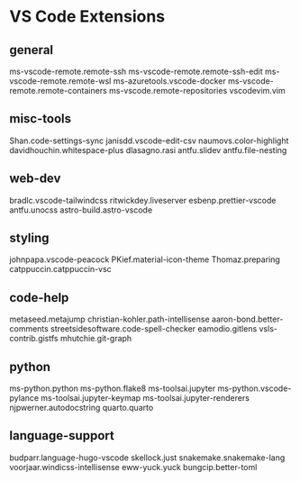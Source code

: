 # VS Code Extensions

## general
ms-vscode-remote.remote-ssh
ms-vscode-remote.remote-ssh-edit
ms-vscode-remote.remote-wsl
ms-azuretools.vscode-docker
ms-vscode-remote.remote-containers
ms-vscode.remote-repositories
vscodevim.vim

## misc-tools
Shan.code-settings-sync
janisdd.vscode-edit-csv
naumovs.color-highlight
davidhouchin.whitespace-plus
dlasagno.rasi
antfu.slidev
antfu.file-nesting

## web-dev
bradlc.vscode-tailwindcss
ritwickdey.liveserver
esbenp.prettier-vscode
antfu.unocss
astro-build.astro-vscode

## styling
johnpapa.vscode-peacock
PKief.material-icon-theme
Thomaz.preparing
catppuccin.catppuccin-vsc

## code-help
metaseed.metajump
christian-kohler.path-intellisense
aaron-bond.better-comments
streetsidesoftware.code-spell-checker
eamodio.gitlens
vsls-contrib.gistfs
mhutchie.git-graph

## python
ms-python.python
ms-python.flake8
ms-toolsai.jupyter
ms-python.vscode-pylance
ms-toolsai.jupyter-keymap
ms-toolsai.jupyter-renderers
njpwerner.autodocstring
quarto.quarto

## language-support
budparr.language-hugo-vscode
skellock.just
snakemake.snakemake-lang
voorjaar.windicss-intellisense
eww-yuck.yuck
bungcip.better-toml

